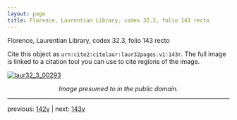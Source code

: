 ```yaml
---
layout: page
title: Florence, Laurentian Library, codex 32.3, folio 143 recto
---
```


Florence, Laurentian Library, codex 32.3, folio 143 recto

Cite this object as `urn:cite2:citelaur:laur32pages.v1:143r`.  The full image is linked to a citation tool you can use to cite regions of the image.

[![laur32_3_00293](http://www.homermultitext.org/iipsrv?IIIF=/project/homer/pyramidal/deepzoom/citelaur/laur32imgs/v1/laur32_3_00293.tif/full/800,/0/default.jpg)](http://www.homermultitext.org/ict2/?urn=urn:cite2:citelaur:laur32imgs.v1:laur32_3_00293) 

<p style="text-align: center; font-style: italic;">Image presumed to in the public domain.</p>

---

previous: [142v](../142v/) | next: [143v](../143v/)